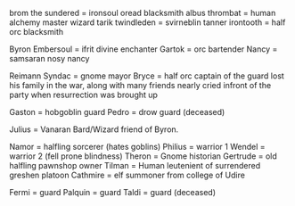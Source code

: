 brom the sundered = ironsoul oread blacksmith
albus thrombat = human alchemy master wizard
tarik twindleden = svirneblin tanner
irontooth = half orc blacksmith

Byron Embersoul = ifrit divine enchanter
Gartok = orc bartender
Nancy = samsaran nosy nancy

Reimann Syndac = gnome mayor
Bryce = half orc captain of the guard
        lost his family in the war, along with many friends
        nearly cried infront of the party when resurrection was brought up

Gaston = hobgoblin guard
Pedro = drow guard (deceased)

Julius = Vanaran Bard/Wizard friend of Byron.

Namor = halfling sorcerer (hates goblins)
Philius = warrior 1
Wendel = warrior 2 (fell prone blindness)
Theron = Gnome historian
Gertrude = old halfling pawnshop owner
Tilman = Human leutenient of surrendered greshen platoon
Cathmire = elf summoner from college of Udire

Fermi = guard
Palquin = guard
Taldi = guard (deceased)